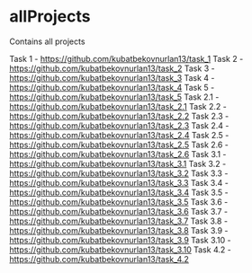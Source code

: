 # allProjects
Contains all projects

Task 1 - https://github.com/kubatbekovnurlan13/task_1
Task 2 - https://github.com/kubatbekovnurlan13/task_2
Task 3 - https://github.com/kubatbekovnurlan13/task_3
Task 4 - https://github.com/kubatbekovnurlan13/task_4
Task 5 - https://github.com/kubatbekovnurlan13/task_5
Task 2.1 - https://github.com/kubatbekovnurlan13/task_2.1
Task 2.2 - https://github.com/kubatbekovnurlan13/task_2.2
Task 2.3 - https://github.com/kubatbekovnurlan13/task_2.3
Task 2.4 - https://github.com/kubatbekovnurlan13/task_2.4
Task 2.5 - https://github.com/kubatbekovnurlan13/task_2.5
Task 2.6 - https://github.com/kubatbekovnurlan13/task_2.6
Task 3.1 - https://github.com/kubatbekovnurlan13/task_3.1
Task 3.2 - https://github.com/kubatbekovnurlan13/task_3.2
Task 3.3 - https://github.com/kubatbekovnurlan13/task_3.3
Task 3.4 - https://github.com/kubatbekovnurlan13/task_3.4
Task 3.5 - https://github.com/kubatbekovnurlan13/task_3.5
Task 3.6 - https://github.com/kubatbekovnurlan13/task_3.6
Task 3.7 - https://github.com/kubatbekovnurlan13/task_3.7
Task 3.8 - https://github.com/kubatbekovnurlan13/task_3.8
Task 3.9 - https://github.com/kubatbekovnurlan13/task_3.9
Task 3.10 - https://github.com/kubatbekovnurlan13/task_3.10
Task 4.2 - https://github.com/kubatbekovnurlan13/task_4.2
